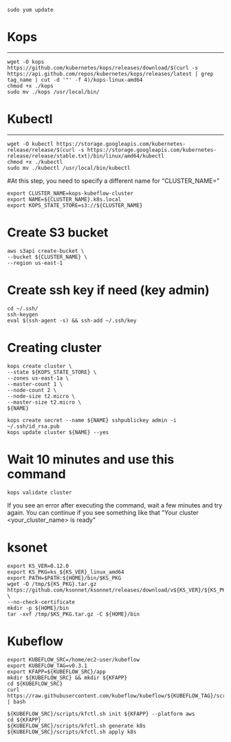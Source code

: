     sudo yum update
# Kops
___
    wget -O kops https://github.com/kubernetes/kops/releases/download/$(curl -s https://api.github.com/repos/kubernetes/kops/releases/latest | grep tag_name | cut -d '"' -f 4)/kops-linux-amd64
    chmod +x ./kops
    sudo mv ./kops /usr/local/bin/
# Kubectl
___
    wget -O kubectl https://storage.googleapis.com/kubernetes-release/release/$(curl -s https://storage.googleapis.com/kubernetes-release/release/stable.txt)/bin/linux/amd64/kubectl
    chmod +x ./kubectl
    sudo mv ./kubectl /usr/local/bin/kubectl

#At this step, you need to specify a different name for "CLUSTER_NAME="

    export CLUSTER_NAME=kops-kubeflow-cluster
    export NAME=${CLUSTER_NAME}.k8s.local
    export KOPS_STATE_STORE=s3://${CLUSTER_NAME}

# Create S3 bucket
    aws s3api create-bucket \
    --bucket ${CLUSTER_NAME} \
    --region us-east-1


# Create ssh key if need (key admin)
    cd ~/.ssh/
    ssh-keygen
    eval $(ssh-agent -s) && ssh-add ~/.ssh/key

# Creating cluster
    kops create cluster \
    --state ${KOPS_STATE_STORE} \
    --zones us-east-1a \
    --master-count 1 \
    --node-count 2 \
    --node-size t2.micro \
    --master-size t2.micro \
    ${NAME}

    kops create secret --name ${NAME} sshpublickey admin -i ~/.ssh/id_rsa.pub
    kops update cluster ${NAME} --yes
# Wait 10 minutes and use this command
    kops validate cluster
If you see an error after executing the command, wait a few minutes and try again.
You can continue if you see something like that "Your cluster <your_cluster_name> is ready"

# ksonet
    export KS_VER=0.12.0
    export KS_PKG=ks_${KS_VER}_linux_amd64
    export PATH=$PATH:${HOME}/bin/$KS_PKG
    wget -O /tmp/${KS_PKG}.tar.gz https://github.com/ksonnet/ksonnet/releases/download/v${KS_VER}/${KS_PKG}.tar.gz \
    --no-check-certificate
    mkdir -p ${HOME}/bin
    tar -xvf /tmp/$KS_PKG.tar.gz -C ${HOME}/bin

# Kubeflow
    export KUBEFLOW_SRC=/home/ec2-user/kubeflow
    export KUBEFLOW_TAG=v0.3.1
    export KFAPP=${KUBEFLOW_SRC}/app
    mkdir ${KUBEFLOW_SRC} && mkdir ${KFAPP}
    cd ${KUBEFLOW_SRC}
    curl https://raw.githubusercontent.com/kubeflow/kubeflow/${KUBEFLOW_TAG}/scripts/download.sh | bash

    ${KUBEFLOW_SRC}/scripts/kfctl.sh init ${KFAPP} --platform aws
    cd ${KFAPP}
    ${KUBEFLOW_SRC}/scripts/kfctl.sh generate k8s
    ${KUBEFLOW_SRC}/scripts/kfctl.sh apply k8s